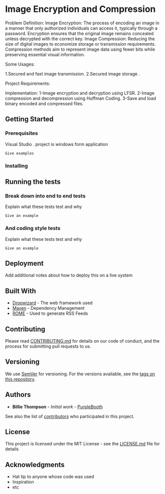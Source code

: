 # Image Encryption and Compression

Problem Definition:
Image Encryption: The process of encoding an image in a manner that only authorized individuals can access it, typically through a password. Encryption ensures that the original image remains concealed unless decrypted with the correct key.
Image Compression: Reducing the size of digital images to economize storage or transmission requirements. Compression methods aim to represent image data using fewer bits while preserving essential visual information.

Some Usages:

1.Secured and fast image transmission.
2.Secured image storage .

Project Requirements:

Implementation:
1-Image encryption and decryption using LFSR.
2-Image compression and decompression using Huffman Coding.
3-Save and load binary encoded and compressed files.

## Getting Started



### Prerequisites

Visual Studio .
project is windows form application

```
Give examples
```

### Installing



## Running the tests



### Break down into end to end tests

Explain what these tests test and why

```
Give an example
```

### And coding style tests

Explain what these tests test and why

```
Give an example
```

## Deployment

Add additional notes about how to deploy this on a live system

## Built With

* [Dropwizard](http://www.dropwizard.io/1.0.2/docs/) - The web framework used
* [Maven](https://maven.apache.org/) - Dependency Management
* [ROME](https://rometools.github.io/rome/) - Used to generate RSS Feeds

## Contributing

Please read [CONTRIBUTING.md](https://gist.github.com/PurpleBooth/b24679402957c63ec426) for details on our code of conduct, and the process for submitting pull requests to us.

## Versioning

We use [SemVer](http://semver.org/) for versioning. For the versions available, see the [tags on this repository](https://github.com/your/project/tags). 

## Authors

* **Billie Thompson** - *Initial work* - [PurpleBooth](https://github.com/PurpleBooth)

See also the list of [contributors](https://github.com/your/project/contributors) who participated in this project.

## License

This project is licensed under the MIT License - see the [LICENSE.md](LICENSE.md) file for details

## Acknowledgments

* Hat tip to anyone whose code was used
* Inspiration
* etc

